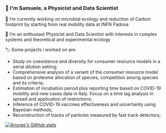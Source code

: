 ### 👋 I'm Samuele, a Physicist and Data Scientist

🔭 I’m currently working on microbial ecology and reduction of Carbon footprint by starting from real mobility data at INFN Padova

🌱 I’m an enthusiast Physicist and Data Scientist with interests in complex systems and theoretical and experimental ecology

🏷️ Some projects i worked on are:

- Study on coexistence and diversity for consumer resource models in a serial dilution setting;
- Comprehensive analysis of a variant of the consumer resource model based on proteome allocation of species, competition among species and its criteria;
- Estimation of incubation period plus reporting time based on COVID-19 mobility and new cases data in Italy. Focus on a time lag analysis in spread and application of restrictions;
- Inference of COVID-19 vaccines effectiveness and uncertainty using Bayesian methods;
- Reconstruction of tracks of particles measured by fast track detectors;

[![Anurag's GitHub stats](https://github-readme-stats.vercel.app/api?username=samuelelipani)](https://github.com/anuraghazra/github-readme-stats)
